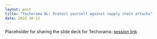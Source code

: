 ```yaml
---
layout: post
title: "Techorama NL: Protect yourself against supply chain attacks"
date: 2022-10-12
---
```


Placeholder for sharing the slide deck for Techorama: [session link](https://techorama.nl/speakers/session/protect-yourself-against-supply-chain-attacks)
